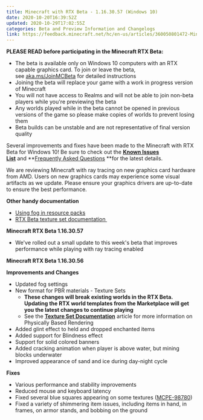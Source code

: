 ```yaml
---
title: Minecraft with RTX Beta - 1.16.30.57 (Windows 10)
date: 2020-10-20T16:39:52Z
updated: 2020-10-29T17:02:55Z
categories: Beta and Preview Information and Changelogs
link: https://feedback.minecraft.net/hc/en-us/articles/360050801472-Minecraft-with-RTX-Beta-1-16-30-57-Windows-10-
---
```


**PLEASE READ before participating in the Minecraft RTX Beta:**

- The beta is available only on Windows 10 computers with an RTX capable graphics card. To join or leave the beta, see [aka.ms/JoinMCBeta](https://aka.ms/JoinMCBeta) for detailed instructions
- Joining the beta will replace your game with a work in progress version of Minecraft
- You will not have access to Realms and will not be able to join non-beta players while you're previewing the beta
- Any worlds played while in the beta cannot be opened in previous versions of the game so please make copies of worlds to prevent losing them
- Beta builds can be unstable and are not representative of final version quality

Several improvements and fixes have been made to the Minecraft with RTX Beta for Windows 10! Be sure to check out the **[Known Issues List](https://help.minecraft.net/hc/en-us/articles/360042255511-Minecraft-with-RTX-Beta-Known-Issues-List)** and **[Frequently Asked Questions](https://help.minecraft.net/hc/en-us/articles/360041035092-Minecraft-NVIDIA-RTX-FAQ) **for the latest details.

We are reviewing Minecraft with ray tracing on new graphics card hardware from AMD. Users on new graphics cards may experience some visual artifacts as we update. Please ensure your graphics drivers are up-to-date to ensure the best performance.

**Other handy documentation**

- [Using fog in resource packs](https://help.minecraft.net/hc/en-us/articles/360051618391)
- [RTX Beta texture set documentation ](https://help.minecraft.net/hc/en-us/articles/360051308931)

**Minecraft RTX Beta 1.16.30.57**

- We've rolled out a small update to this week's beta that improves performance while playing with ray tracing enabled  
    

**Minecraft RTX Beta 1.16.30.56**

**Improvements and Changes**

- Updated fog settings
- New format for PBR materials - Texture Sets
  - **These changes will break existing worlds in the RTX Beta. Updating the RTX world templates from the Marketplace will get you the latest changes to continue playing**
  - See the [**Texture Set Documentation**](https://help.minecraft.net/hc/en-us/articles/360051308931) article for more information on Physically Based Rendering
- Added glint effect to held and dropped enchanted items
- Added support for Blindness effect
- Support for solid colored banners
- Added cracking animation when player is above water, but mining blocks underwater
- Improved appearance of sand and ice during day-night cycle  
    

**Fixes**

- Various performance and stability improvements
- Reduced mouse and keyboard latency
- Fixed several blue squares appearing on some textures ([MCPE-98780](https://bugs.mojang.com/browse/MCPE-98780))
- Fixed a variety of shimmering item issues, including items in hand, in frames, on armor stands, and bobbing on the ground
